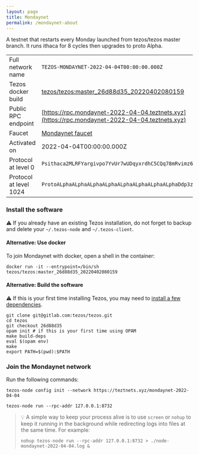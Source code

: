 ```yaml
---
layout: page
title: Mondaynet
permalink: /mondaynet-about
---
```


A testnet that restarts every Monday launched from tezos/tezos master branch. It runs ithaca for 8 cycles then upgrades to proto Alpha.

| | |
|-------|---------------------|
| Full network name | `TEZOS-MONDAYNET-2022-04-04T00:00:00.000Z` |
| Tezos docker build | [tezos/tezos:master_26d88d35_20220402080159](https://hub.docker.com/r/tezos/tezos/tags?page=1&ordering=last_updated&name=master_26d88d35_20220402080159) |
| Public RPC endpoint | [https://rpc.mondaynet-2022-04-04.teztnets.xyz](https://rpc.mondaynet-2022-04-04.teztnets.xyz) |
| Faucet | [Mondaynet faucet](https://teztnets.xyz/mondaynet-2022-04-04-faucet) |
| Activated on | 2022-04-04T00:00:00.000Z |
| Protocol at level 0 |  `Psithaca2MLRFYargivpo7YvUr7wUDqyxrdhC5CQq78mRvimz6A` |
| Protocol at level 1024 |  `ProtoALphaALphaALphaALphaALphaALphaALphaALphaDdp3zK` |




### Install the software

⚠️  If you already have an existing Tezos installation, do not forget to backup and delete your `~/.tezos-node` and `~/.tezos-client`.



#### Alternative: Use docker

To join Mondaynet with docker, open a shell in the container:

```
docker run -it --entrypoint=/bin/sh tezos/tezos:master_26d88d35_20220402080159
```

#### Alternative: Build the software

⚠️  If this is your first time installing Tezos, you may need to [install a few dependencies](https://tezos.gitlab.io/introduction/howtoget.html#setting-up-the-development-environment-from-scratch).

```
git clone git@gitlab.com:tezos/tezos.git
cd tezos
git checkout 26d88d35
opam init # if this is your first time using OPAM
make build-deps
eval $(opam env)
make
export PATH=$(pwd):$PATH
```

### Join the Mondaynet network

Run the following commands:

```
tezos-node config init --network https://teztnets.xyz/mondaynet-2022-04-04

tezos-node run --rpc-addr 127.0.0.1:8732
```

> 💡 A simple way to keep your process alive is to use `screen` or `nohup` to keep it running in the background while redirecting logs into files at the same time. For example:
>
> ```bash=13
> nohup tezos-node run --rpc-addr 127.0.0.1:8732 > ./node-mondaynet-2022-04-04.log &
> ```


